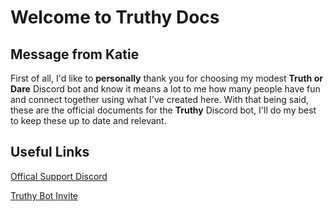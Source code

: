 # Welcome to Truthy Docs

## **Message from Katie**

First of all, I'd like to **personally** thank you for choosing my modest **Truth or Dare** Discord bot and know it means a lot to me how many people have fun and connect together using what I've created here. With that being said, these are the official documents for the **Truthy** Discord bot, I'll do my best to keep these up to date and relevant.

## **Useful Links**
[Offical Support Discord](https://discord.gg/KPmXsWZYHD)

 [Truthy Bot Invite](https://discord.com/oauth2/authorize?client_id=941836651037098037&permissions=2147486720&scope=bot%20applications.commands)



